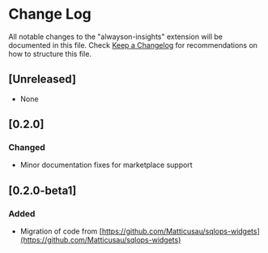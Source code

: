 # Change Log

All notable changes to the "alwayson-insights" extension will be documented in this file. Check [Keep a Changelog](http://keepachangelog.com/) for recommendations on how to structure this file.

## [Unreleased]

- None

## [0.2.0]

### Changed

- Minor documentation fixes for marketplace support

## [0.2.0-beta1]

### Added

- Migration of code from [https://github.com/Matticusau/sqlops-widgets](https://github.com/Matticusau/sqlops-widgets)